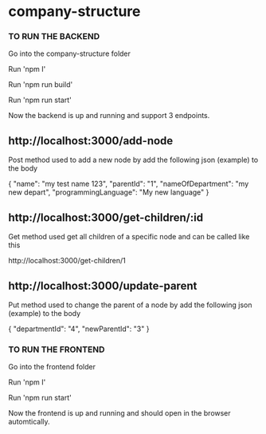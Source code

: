 # company-structure

### TO RUN THE BACKEND

Go into the company-structure folder

Run 'npm I'

Run 'npm run build'

Run 'npm run start'

Now the backend is up and running and support 3 endpoints.

## http://localhost:3000/add-node

Post method used to add a new node by add the following json (example) to the body

{
"name": "my test name 123",
"parentId": "1",
"nameOfDepartment": "my new depart",
"programmingLanguage": "My new language"
}

## http://localhost:3000/get-children/:id

Get method used get all children of a specific node and can be called like this

http://localhost:3000/get-children/1

## http://localhost:3000/update-parent

Put method used to change the parent of a node by add the following json (example) to the body

{
"departmentId": "4",
"newParentId": "3"
}

### TO RUN THE FRONTEND

Go into the frontend folder

Run 'npm I'

Run 'npm run start'

Now the frontend is up and running and should open in the browser automtically.

